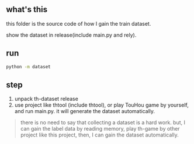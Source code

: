 ## what's this
this folder is the source code of how I gain the train dataset.

show the dataset in release(include main.py and rely).

## run
```cmd
python -m dataset
```

## step
1.  unpack th-dataset release
2.  use project like thtool (include thtool), or play TouHou game by yourself, and run main.py. it will generate the dataset automatically.

> there is no need to say that collecting a dataset is a hard work. but, I can gain the label data by reading memory, play th-game by other project like this project, then, I can gain the dataset automatically.
